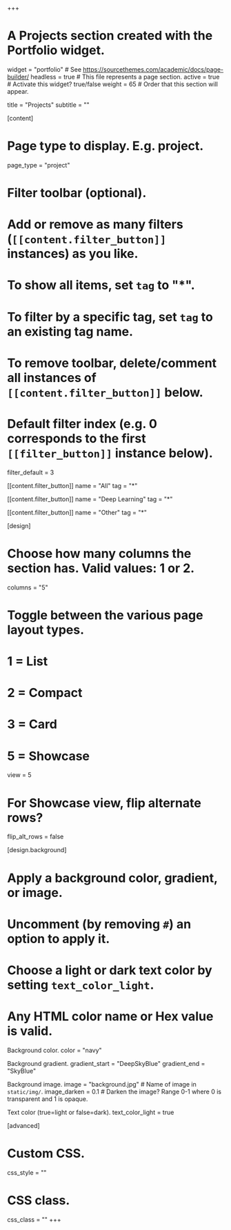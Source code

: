 +++
# A Projects section created with the Portfolio widget.
widget = "portfolio"  # See https://sourcethemes.com/academic/docs/page-builder/
headless = true  # This file represents a page section.
active = true  # Activate this widget? true/false
weight = 65  # Order that this section will appear.

title = "Projects"
subtitle = ""

[content]
  # Page type to display. E.g. project.
  page_type = "project"
  
  # Filter toolbar (optional).
  # Add or remove as many filters (`[[content.filter_button]]` instances) as you like.
  # To show all items, set `tag` to "*".
  # To filter by a specific tag, set `tag` to an existing tag name.
  # To remove toolbar, delete/comment all instances of `[[content.filter_button]]` below.
  
  # Default filter index (e.g. 0 corresponds to the first `[[filter_button]]` instance below).
  filter_default = 3
  
   [[content.filter_button]]
     name = "All"
      tag = "*"
  
   [[content.filter_button]]
    name = "Deep Learning"
    tag = "*"
  
   [[content.filter_button]]
     name = "Other"
     tag = "*"

[design]
  # Choose how many columns the section has. Valid values: 1 or 2.
  columns = "5"

  # Toggle between the various page layout types.
  #   1 = List
  #   2 = Compact
  #   3 = Card
  #   5 = Showcase
  view = 5

  # For Showcase view, flip alternate rows?
  flip_alt_rows = false

[design.background]
  # Apply a background color, gradient, or image.
  #   Uncomment (by removing `#`) an option to apply it.
  #   Choose a light or dark text color by setting `text_color_light`.
  #   Any HTML color name or Hex value is valid.
  
   Background color.
   color = "navy"
  
   Background gradient.
   gradient_start = "DeepSkyBlue"
   gradient_end = "SkyBlue"
  
   Background image.
   image = "background.jpg"  # Name of image in `static/img/`.
   image_darken = 0.1  # Darken the image? Range 0-1 where 0 is transparent and 1 is opaque.

   Text color (true=light or false=dark).
   text_color_light = true  
  
[advanced]
 # Custom CSS. 
 css_style = ""
 
 # CSS class.
 css_class = ""
+++

